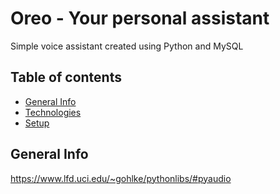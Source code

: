 # Oreo - Your personal assistant
Simple voice assistant created using Python and MySQL

## Table of contents
* [General Info](#general-info)
* [Technologies](#technologies)
* [Setup](#setup)

## General Info
https://www.lfd.uci.edu/~gohlke/pythonlibs/#pyaudio
